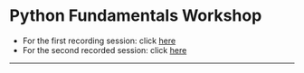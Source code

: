 # Python Fundamentals Workshop
- For the first recording session: click [here](https://zoom.us/rec/play/K88nT7bz_4VrsLAtRdSyNHLf2fQeI1izO5u30XcR4JCAw-WLpBt3JneVZiyXY2xBMj_NnbF7q6c3Ezc8.FKq19nSn5pBxS0PU)
- For the second recorded session: click [here](https://zoom.us/rec/play/926mw078sLAvB6yaUbyjytIlUIkV8R_DG18wmZI3MfKzpDS5-G5IwLOcNuQpmiUn3ybbn754t0w2rUiF.PC7y9WZg_o5MTRvY)

---